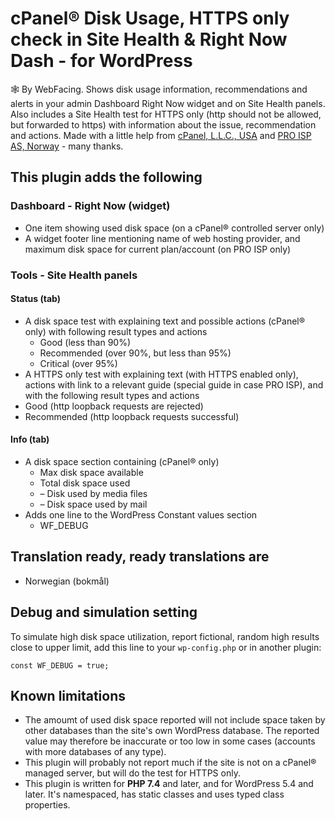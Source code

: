 # cPanel&reg; Disk Usage, HTTPS only check in Site Health &amp; Right Now Dash - for WordPress
🕸️ By WebFacing. Shows disk usage information, recommendations and alerts in your admin Dashboard Right Now widget and on Site Health panels. Also includes a Site Health test for HTTPS only (http should not be allowed, but forwarded to https) with information about the issue, recommendation and actions. Made with a little help from [cPanel, L.L.C., USA](http://www.cpanel.net/) and [PRO ISP AS, Norway](https://proisp.eu/) - many thanks.
## This plugin adds the following
### Dashboard - Right Now (widget)
 * One item showing used disk space (on a cPanel&reg; controlled server only)
 * A widget footer line mentioning name of web hosting provider, and maximum disk space for current plan/account (on PRO ISP only)
### Tools - Site Health panels
#### Status (tab)
 * A disk space test with explaining text and possible actions (cPanel&reg; only) with following result types and actions
   * Good (less than 90%)
   * Recommended (over 90%, but less than 95%)
   * Critical (over 95%)
 * A HTTPS only test with explaining text (with HTTPS enabled only), actions with link to a relevant guide (special guide in case PRO ISP), and with the following result types and actions
  * Good (http loopback requests are rejected)
  * Recommended (http loopback requests successful)
#### Info (tab)
 * A disk space section containing (cPanel&reg; only)
   * Max disk space available
   * Total disk space used
    * &ndash; Disk used by media files
     * &ndash; Disk space used by mail
 * Adds one line to the WordPress Constant values section
   * WF_DEBUG
## Translation ready, ready translations are
 * Norwegian (bokmål)
## Debug and simulation setting
To simulate high disk space utilization, report fictional, random high results close to upper limit, add this line to your `wp-config.php` or in another plugin:
```
const WF_DEBUG = true;
```
## Known limitations
 * The amoumt of used disk space reported will not include space taken by other databases than the site's own WordPress database. The reported value may therefore be inaccurate or too low in some cases (accounts with more databases of any type).
 * This plugin will probably not report much if the site is not on a cPanel&reg; managed server, but will do the test for HTTPS only.
 * This plugin is written for **PHP 7.4** and later, and for WordPress 5.4 and later. It's namespaced, has static classes and uses typed class properties.
